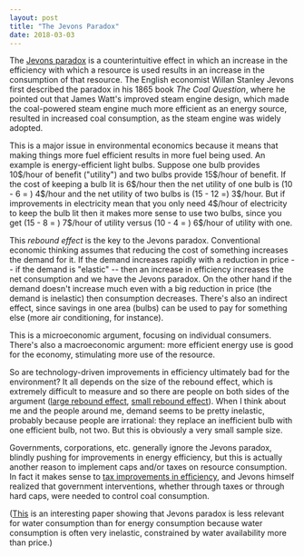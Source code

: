 ```yaml
---
layout: post
title: "The Jevons Paradox"
date: 2018-03-03
---
```


<p>The <a href="https://pdfs.semanticscholar.org/f247/b8fae38e0c46bb9d1020b0be0d589db28446.pdf">Jevons paradox</a> is a counterintuitive effect in which an increase in the efficiency with which a resource is used results in an increase in the consumption of that resource. The English economist Willan Stanley Jevons first described the paradox in his 1865 book <i>The Coal Question</i>, where he pointed out that James Watt's improved steam engine design, which made the coal-powered steam engine much more efficient as an energy source, resulted in increased coal consumption, as the steam engine was widely adopted.</p>

<p>This is a major issue in environmental economics because it means that making things more fuel efficient results in more fuel being used. An example is energy-efficient light bulbs. Suppose one bulb provides 10$/hour of benefit ("utility") and two bulbs provide 15$/hour of benefit. If the cost of keeping a bulb lit is 6$/hour then the net utility of one bulb is (10 - 6 = ) 4$/hour and the net utility of two bulbs is (15 - 12 =) 3$/hour. But if improvements in electricity mean that you only need 4$/hour of electricity to keep the bulb lit then it makes more sense to use two bulbs, since you get (15 - 8 = ) 7$/hour of utility versus (10 - 4 = ) 6$/hour of utility with one.</p>

<p>This <i>rebound effect</i> is the key to the Jevons paradox. Conventional economic thinking assumes that reducing the cost of something increases the demand for it. If the demand increases rapidly with a reduction in price -- if the demand is "elastic" -- then an increase in efficiency increases the net consumption and we have the Jevons paradox. On the other hand if the demand doesn't increase much even with a big reduction in price (the demand is inelastic) then consumption decreases. There's also an indirect effect, since savings in one area (bulbs) can be used to pay for something else (more air conditioning, for instance).</p>

<p>This is a microeconomic argument, focusing on individual consumers. There's also a macroeconomic argument: more efficient energy use is good for the economy, stimulating more use of the resource.</p>

<p>So are technology-driven improvements in efficiency ultimately bad for the environment? It all depends on the size of the rebound effect, which is extremely difficult to measure and so there are people on both sides of the argument (<a href="https://www.sciencedirect.com/science/article/pii/S0301421508007428">large rebound effect</a>, <a href="http://environment.yale.edu/gillingham/GillinghamRapsonWagner_Rebound.pdf">small rebound effect</a>). When I think about me and the people around me, demand seems to be pretty inelastic, probably because people are irrational: they replace an inefficient bulb with one efficient bulb, not two. But this is obviously a very small sample size.</p>

<p>Governments, corporations, etc. generally ignore the Jevons paradox, blindly pushing for improvements in energy efficiency, but this is actually another reason to implement caps and/or taxes on resource consumption. In fact it makes sense to <a href="https://www.sciencedirect.com/science/article/pii/S0921800996000778?via%3Dihub">tax improvements in efficiency</a>, and Jevons himself realized that government interventions, whether through taxes or through hard caps, were needed to control coal consumption.</p>

<p>(<a href="https://halshs.archives-ouvertes.fr/halshs-00991778/document">This</a> is an interesting paper showing that Jevons paradox is less relevant for water consumption than for energy consumption because water consumption is often very inelastic, constrained by water availability more than price.)</p>









